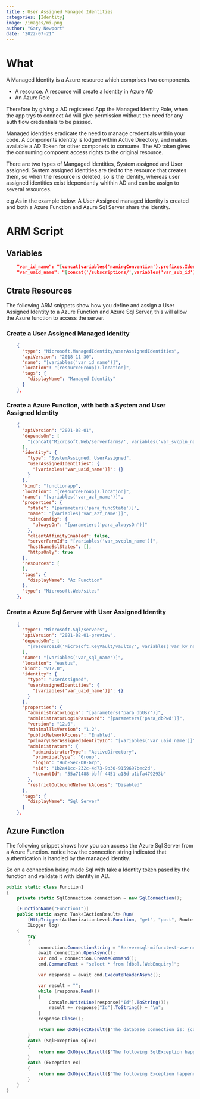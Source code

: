```yaml
---
title : User Assigned Managed Identities
categories: [Identity]
image: /images/mi.png
author: "Gary Newport"
date: "2022-07-21"
---
```


# What
A Managed Identity is a Azure resource which comprises two components.
* A resource. A resource will create a Identity in Azure AD
* An Azure Role 

Therefore by giving a AD registered App the Managed Identity Role, when the app trys to connect Ad will give permission without the need for any auth flow credentials to be passed.


Managed identities eradicate the need to manage credentials within your code. A components identity is lodged within Active Directory, and makes available a AD Token for other componets to consume.
The AD token gives the consuming compoent access rights to the original resource.

There are two types of Mangaged Identities, System assigned and User assigned.
System assigned identities are tied to the resource that creates them, so when the resource is deleted, so is the identity, whereas user assigned identities exist idependantly whithin AD and can be assign to several resources.

e.g As in the example below. A User Assigned managed identity is created and both a Azure Function and Azure Sql Server share the identity.

# ARM Script

## Variables
```json
    "var_id_name": "[concat(variables('namingConvention').prefixes.Identity, '-', variables('var_application_name_delim'),  parameters('para_acronym_region'))]",
    "var_uaid_name": "[concat('/subscriptions/',variables('var_sub_id'),'/resourcegroups/', resourceGroup().Name, '/providers/Microsoft.ManagedIdentity/userAssignedIdentities/', tolower(variables('var_id_name')))]"

```

## Ctrate Resources
The following ARM snippets show how you define and assign a User Assigned Identity to a Azure Function and Azure Sql Server, this will allow the Azure function to access the server.

### Create a User Assigned Managed Identity
```json
    {
      "type": "Microsoft.ManagedIdentity/userAssignedIdentities",
      "apiVersion": "2018-11-30",
      "name": "[variables('var_id_name')]",
      "location": "[resourceGroup().location]",
      "tags": {
        "displayName": "Managed Identity"
      }
    },
```

### Create a Azure Function, with both a System and User Assigned Identity
```json
    {
      "apiVersion": "2021-02-01",
      "dependsOn": [
        "[concat('Microsoft.Web/serverfarms/', variables('var_svcpln_name'))]"
      ],
      "identity": {
        "type": "SystemAssigned, UserAssigned",
        "userAssignedIdentities": {
          "[variables('var_uaid_name')]": {}
        }
      },
      "kind": "functionapp",
      "location": "[resourceGroup().location]",
      "name": "[variables('var_azf_name')]",
      "properties": {
        "state": "[parameters('para_funcState')]",
        "name": "[variables('var_azf_name')]",
        "siteConfig": {
          "alwaysOn": "[parameters('para_alwaysOn')]"
        },
        "clientAffinityEnabled": false,
        "serverFarmId": "[variables('var_svcpln_name')]",
        "hostNameSslStates": [],
        "httpsOnly": true
      },
      "resources": [
      ],
      "tags": {
        "displayName": "Az Function"
      },
      "type": "Microsoft.Web/sites"
    },
```

### Create a Azure Sql Server with User Assigned Identity
```json
    {
      "type": "Microsoft.Sql/servers",
      "apiVersion": "2021-02-01-preview",
      "dependsOn": [
        "[resourceId('Microsoft.KeyVault/vaults/', variables('var_kv_name'))]"
      ],
      "name": "[variables('var_sql_name')]",
      "location": "eastus",
      "kind": "v12.0",
      "identity": {
        "type": "UserAssigned",
        "userAssignedIdentities": {
          "[variables('var_uaid_name')]": {}
        }
      },
      "properties": {
        "administratorLogin": "[parameters('para_dbUsr')]",
        "administratorLoginPassword": "[parameters('para_dbPwd')]",
        "version": "12.0",
        "minimalTlsVersion": "1.2",
        "publicNetworkAccess": "Enabled",
        "primaryUserAssignedIdentityId": "[variables('var_uaid_name')]",
        "administrators": {
          "administratorType": "ActiveDirectory",
          "principalType": "Group",
          "login": "Hub-Sec-DB-Grp",
          "sid": "1b2a41cc-232c-4d73-9b30-9159697bec2d",
          "tenantId": "55a71488-bbff-4451-a18d-a1bfa479293b"
        },
        "restrictOutboundNetworkAccess": "Disabled"
      },
      "tags": {
        "displayName": "Sql Server"
      }
    },
```

## Azure Function
The following snippet shows how you can access the Azure Sql Server from a Azure Function. notice how the connection string indicated that authentication is handled by the managed identity.

So on a connection being made Sql with take a Identity token pased by the function and validate it with identity in AD.

```c#
public static class Function1
{
    private static SqlConnection connection = new SqlConnection();

    [FunctionName("Function1")]
    public static async Task<IActionResult> Run(
        [HttpTrigger(AuthorizationLevel.Function, "get", "post", Route = null)] HttpRequest req,
        ILogger log)
    {
        try
        {
            connection.ConnectionString = "Server=sql-mifunctest-vse-ne.database.windows.net; Authentication=Active Directory Managed Identity; Database=MiFuncTest";
            await connection.OpenAsync();
            var cmd = connection.CreateCommand();
            cmd.CommandText = "select * from [dbo].[WebEnquiry]";

            var response = await cmd.ExecuteReaderAsync();

            var result = "";
            while (response.Read())
            { 
                Console.WriteLine(response["Id"].ToString());
                result += response["Id"].ToString() + "\n";
            }
            response.Close();

            return new OkObjectResult($"The database connection is: {connection.State}  Result {result}");
        }
        catch (SqlException sqlex)
        {
            return new OkObjectResult($"The following SqlException happened: {sqlex.Message}");
        }
        catch (Exception ex)
        {
            return new OkObjectResult($"The following Exception happened: {ex.Message}");
        }
    }
}

```